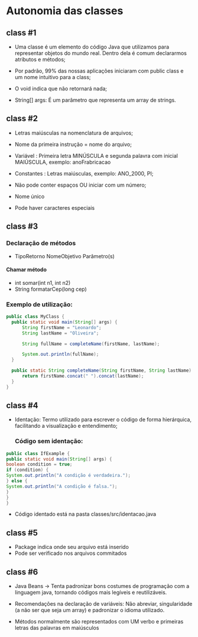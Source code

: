 # Autonomia das classes

## class #1

- Uma classe é um elemento do código Java que utilizamos para representar objetos do mundo real. Dentro dela é comum declararmos atributos e métodos;

- Por padrão, 99% das nossas aplicações iniciaram com public class e um nome intuitivo para a class;

- O void indica que não retornará nada;

- String[] args: É um parâmetro que representa um array de strings.

## class #2

- Letras maiúsculas na nomenclatura de arquivos;

- Nome da primeira instrução = nome do arquivo;

- Variável : Primeira letra MINÚSCULA e segunda palavra com inicial MAIÚSCULA, exemplo: anoFrabricacao

- Constantes : Letras maiúsculas, exemplo: ANO_2000, PI;

- Não pode conter espaços OU iniciar com um número;

- Nome único

- Pode haver caracteres especiais

## class #3

### Declaração de métodos

- TipoRetorno NomeObjetivo Parâmetro(s)

#### Chamar método
  
  -  int somar(int n1, int n2)
  -  String formatarCep(long cep)

  ### Exemplo de utilização:

  ```java
public class MyClass {
    public static void main(String[] args) {
        String firstName = "Leonardo";
        String lastName = "Oliveira";

        String fullName = completeName(firstName, lastName);

        System.out.println(fullName);
    }

    public static String completeName(String firstName, String lastName) {
        return firstName.concat(" ").concat(lastName);
    }
}

```

## class #4

- Identação: Termo utilizado para escrever o código de forma hierárquica, facilitando a visualização e entendimento;

  ### Código sem identação:
  
 ```java
public class IfExample {
public static void main(String[] args) {
boolean condition = true;
if (condition) {
System.out.println("A condição é verdadeira.");
} else {
System.out.println("A condição é falsa.");
}
}
}
  ```

- Código identado está na pasta classes/src/identacao.java

 ## class #5
 - Package indica onde seu arquivo está inserido
 - Pode ser verificado nos arquivos commitados

 ## class #6

-  Java Beans -> Tenta padronizar bons costumes de programação com a linguagem java, tornando códigos mais legíveis e reutilizáveis.

-  Recomendações na declaração de variáveis: Não abreviar, singularidade (a não ser que seja um array) e padronizar o idioma utilizado.

-  Métodos normalmente são representados com UM verbo e primeiras letras das palavras em maiúsculos

